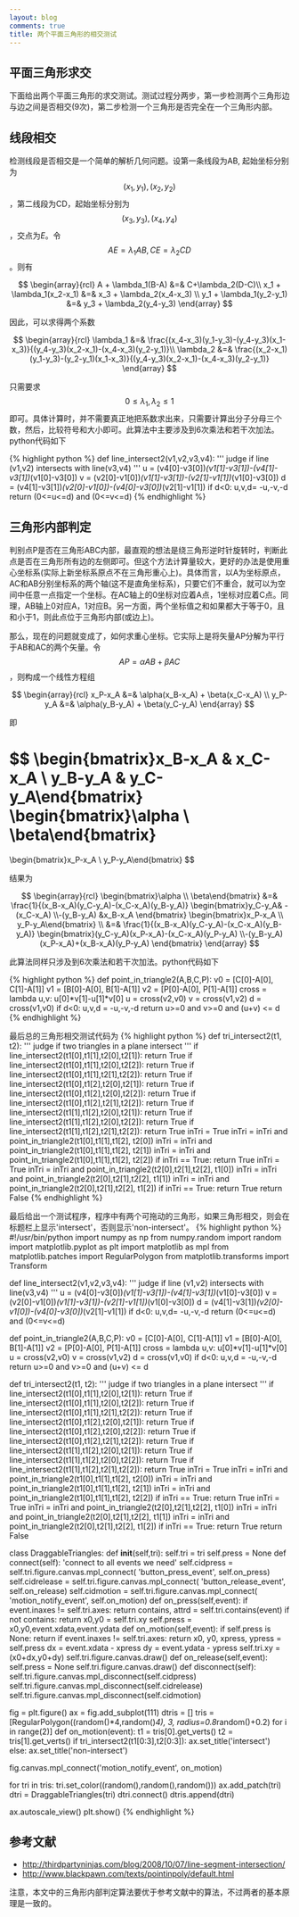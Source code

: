 ```yaml
---
layout: blog
comments: true
title: 两个平面三角形的相交测试
---
```



## 平面三角形求交

下面给出两个平面三角形的求交测试。测试过程分两步，第一步检测两个三角形边与边之间是否相交(9次)，第二步检测一个三角形是否完全在一个三角形内部。


## 线段相交
检测线段是否相交是一个简单的解析几何问题。设第一条线段为AB, 起始坐标分别为$$(x_1,y_1),(x_2,y_2)$$，第二线段为CD，起始坐标分别为$$(x_3,y_3),(x_4,y_4)$$，交点为$E$。令$$AE=\lambda_1AB, CE=\lambda_2CD$$。则有

$$
\begin{array}{rcl}
A + \lambda_1(B-A) &=& C+\lambda_2(D-C)\\
x_1 + \lambda_1(x_2-x_1) &=& x_3 + \lambda_2(x_4-x_3) \\
y_1 + \lambda_1(y_2-y_1) &=& y_3 + \lambda_2(y_4-y_3) 
\end{array}
$$

因此，可以求得两个系数

$$
\begin{array}{rcl}
\lambda_1 &=& \frac{(x_4-x_3)(y_1-y_3)-(y_4-y_3)(x_1-x_3)}{(y_4-y_3)(x_2-x_1)-(x_4-x_3)(y_2-y_1)}\\
\lambda_2 &=& \frac{(x_2-x_1)(y_1-y_3)-(y_2-y_1)(x_1-x_3)}{(y_4-y_3)(x_2-x_1)-(x_4-x_3)(y_2-y_1)}
\end{array}
$$

只需要求$$0\le\lambda_1,\lambda_2\le1$$即可。具体计算时，并不需要真正地把系数求出来，只需要计算出分子分母三个数，然后，比较符号和大小即可。此算法中主要涉及到6次乘法和若干次加法。python代码如下

{% highlight python %}
def line_intersect2(v1,v2,v3,v4):
    '''
    judge if line (v1,v2) intersects with line(v3,v4)
    '''
    u = (v4[0]-v3[0])*(v1[1]-v3[1])-(v4[1]-v3[1])*(v1[0]-v3[0])
    v = (v2[0]-v1[0])*(v1[1]-v3[1])-(v2[1]-v1[1])*(v1[0]-v3[0])
    d = (v4[1]-v3[1])*(v2[0]-v1[0])-(v4[0]-v3[0])*(v2[1]-v1[1])
    if d<0:
        u,v,d= -u,-v,-d
    return (0<=u<=d) and (0<=v<=d)
{% endhighlight %}

## 三角形内部判定
判别点P是否在三角形ABC内部，最直观的想法是绕三角形逆时针旋转时，判断此点是否在三角形所有边的左侧即可。但这个方法计算量较大，更好的办法是使用重心坐标系(实际上新坐标系原点不在三角形重心上)。具体而言，以A为坐标原点，AC和AB分别坐标系的两个轴(这不是直角坐标系)，只要它们不重合，就可以为空间中任意一点指定一个坐标。在AC轴上的0坐标对应着A点，1坐标对应着C点。同理，AB轴上0对应A，1对应B。另一方面，两个坐标值之和如果都大于等于0，且和小于1，则此点位于三角形内部(或边上)。

那么，现在的问题就变成了，如何求重心坐标。它实际上是将矢量AP分解为平行于AB和AC的两个矢量。令$$AP=\alpha AB + \beta AC$$，则构成一个线性方程组

$$
\begin{array}{rcl}
x_P-x_A &=& \alpha(x_B-x_A) + \beta(x_C-x_A) \\
y_P-y_A &=& \alpha(y_B-y_A) + \beta(y_C-y_A) 
\end{array}
$$

即

$$
\begin{bmatrix}x_B-x_A & x_C-x_A \\ y_B-y_A & y_C-y_A\end{bmatrix} 
\begin{bmatrix}\alpha \\ \beta\end{bmatrix}
= 
\begin{bmatrix}x_P-x_A \\ y_P-y_A\end{bmatrix}
$$

结果为

$$
\begin{array}{rcl}
\begin{bmatrix}\alpha \\ \beta\end{bmatrix} &=& \frac{1}{(x_B-x_A)(y_C-y_A)-(x_C-x_A)(y_B-y_A)}
\begin{bmatrix}y_C-y_A& -(x_C-x_A) \\-(y_B-y_A)  &x_B-x_A  \end{bmatrix} 
\begin{bmatrix}x_P-x_A \\ y_P-y_A\end{bmatrix} \\
	&=& \frac{1}{(x_B-x_A)(y_C-y_A)-(x_C-x_A)(y_B-y_A)}
\begin{bmatrix}(y_C-y_A)(x_P-x_A)-(x_C-x_A)(y_P-y_A) \\-(y_B-y_A)(x_P-x_A)+(x_B-x_A)(y_P-y_A)  \end{bmatrix} 
\end{array}
$$

此算法同样只涉及到6次乘法和若干次加法。python代码如下

{% highlight python %}
def point_in_triangle2(A,B,C,P):
    v0 = [C[0]-A[0], C[1]-A[1]]
    v1 = [B[0]-A[0], B[1]-A[1]]
    v2 = [P[0]-A[0], P[1]-A[1]]
    cross = lambda u,v: u[0]*v[1]-u[1]*v[0]
    u = cross(v2,v0)
    v = cross(v1,v2)
    d = cross(v1,v0)
    if d<0:
        u,v,d = -u,-v,-d
    return u>=0 and v>=0 and (u+v) <= d
{% endhighlight %}

最后总的三角形相交测试代码为
{% highlight python %}
def tri_intersect2(t1, t2):
    '''
    judge if two triangles in a plane intersect 
    '''
    if line_intersect2(t1[0],t1[1],t2[0],t2[1]): return True
    if line_intersect2(t1[0],t1[1],t2[0],t2[2]): return True
    if line_intersect2(t1[0],t1[1],t2[1],t2[2]): return True
    if line_intersect2(t1[0],t1[2],t2[0],t2[1]): return True
    if line_intersect2(t1[0],t1[2],t2[0],t2[2]): return True
    if line_intersect2(t1[0],t1[2],t2[1],t2[2]): return True
    if line_intersect2(t1[1],t1[2],t2[0],t2[1]): return True
    if line_intersect2(t1[1],t1[2],t2[0],t2[2]): return True
    if line_intersect2(t1[1],t1[2],t2[1],t2[2]): return True
    inTri = True 
    inTri = inTri and point_in_triangle2(t1[0],t1[1],t1[2], t2[0])
    inTri = inTri and point_in_triangle2(t1[0],t1[1],t1[2], t2[1])
    inTri = inTri and point_in_triangle2(t1[0],t1[1],t1[2], t2[2])
    if inTri == True: return True
    inTri = True
    inTri = inTri and point_in_triangle2(t2[0],t2[1],t2[2], t1[0])
    inTri = inTri and point_in_triangle2(t2[0],t2[1],t2[2], t1[1])
    inTri = inTri and point_in_triangle2(t2[0],t2[1],t2[2], t1[2])
    if inTri == True: return True
    return False
{% endhighlight %}

最后给出一个测试程序，程序中有两个可拖动的三角形，如果三角形相交，则会在标题栏上显示'intersect'，否则显示'non-intersect'。
{% highlight python %}
#!/usr/bin/python
import numpy as np
from numpy.random import random
import matplotlib.pyplot as plt
import matplotlib as mpl
from matplotlib.patches import RegularPolygon
from matplotlib.transforms import Transform

def line_intersect2(v1,v2,v3,v4):
    '''
    judge if line (v1,v2) intersects with line(v3,v4)
    '''
    u = (v4[0]-v3[0])*(v1[1]-v3[1])-(v4[1]-v3[1])*(v1[0]-v3[0])
    v = (v2[0]-v1[0])*(v1[1]-v3[1])-(v2[1]-v1[1])*(v1[0]-v3[0])
    d = (v4[1]-v3[1])*(v2[0]-v1[0])-(v4[0]-v3[0])*(v2[1]-v1[1])
    if d<0:
        u,v,d= -u,-v,-d
    return (0<=u<=d) and (0<=v<=d)

def point_in_triangle2(A,B,C,P):
    v0 = [C[0]-A[0], C[1]-A[1]]
    v1 = [B[0]-A[0], B[1]-A[1]]
    v2 = [P[0]-A[0], P[1]-A[1]]
    cross = lambda u,v: u[0]*v[1]-u[1]*v[0]
    u = cross(v2,v0)
    v = cross(v1,v2)
    d = cross(v1,v0)
    if d<0:
        u,v,d = -u,-v,-d
    return u>=0 and v>=0 and (u+v) <= d


def tri_intersect2(t1, t2):
    '''
    judge if two triangles in a plane intersect 
    '''
    if line_intersect2(t1[0],t1[1],t2[0],t2[1]): return True
    if line_intersect2(t1[0],t1[1],t2[0],t2[2]): return True
    if line_intersect2(t1[0],t1[1],t2[1],t2[2]): return True
    if line_intersect2(t1[0],t1[2],t2[0],t2[1]): return True
    if line_intersect2(t1[0],t1[2],t2[0],t2[2]): return True
    if line_intersect2(t1[0],t1[2],t2[1],t2[2]): return True
    if line_intersect2(t1[1],t1[2],t2[0],t2[1]): return True
    if line_intersect2(t1[1],t1[2],t2[0],t2[2]): return True
    if line_intersect2(t1[1],t1[2],t2[1],t2[2]): return True
    inTri = True 
    inTri = inTri and point_in_triangle2(t1[0],t1[1],t1[2], t2[0])
    inTri = inTri and point_in_triangle2(t1[0],t1[1],t1[2], t2[1])
    inTri = inTri and point_in_triangle2(t1[0],t1[1],t1[2], t2[2])
    if inTri == True: return True
    inTri = True
    inTri = inTri and point_in_triangle2(t2[0],t2[1],t2[2], t1[0])
    inTri = inTri and point_in_triangle2(t2[0],t2[1],t2[2], t1[1])
    inTri = inTri and point_in_triangle2(t2[0],t2[1],t2[2], t1[2])
    if inTri == True: return True
    return False

class DraggableTriangles:
    def __init__(self,tri):
        self.tri = tri
        self.press = None
    def connect(self):
        'connect to all events we need'
        self.cidpress = self.tri.figure.canvas.mpl_connect(
                'button_press_event', self.on_press)
        self.cidrelease = self.tri.figure.canvas.mpl_connect(
                'button_release_event', self.on_release)
        self.cidmotion = self.tri.figure.canvas.mpl_connect(
                'motion_notify_event', self.on_motion)
    def on_press(self,event):
        if event.inaxes != self.tri.axes: return
        contains, attrd = self.tri.contains(event)
        if not contains: return
        x0,y0 = self.tri.xy
        self.press = x0,y0,event.xdata,event.ydata
    def on_motion(self,event):
        if self.press is None: return
        if event.inaxes != self.tri.axes: return
        x0, y0, xpress, ypress = self.press
        dx = event.xdata - xpress
        dy = event.ydata - ypress
        self.tri.xy = (x0+dx,y0+dy)
        self.tri.figure.canvas.draw()
    def on_release(self,event):
        self.press = None
        self.tri.figure.canvas.draw()
    def disconnect(self):
        self.tri.figure.canvas.mpl_disconnect(self.cidpress)
        self.tri.figure.canvas.mpl_disconnect(self.cidrelease)
        self.tri.figure.canvas.mpl_disconnect(self.cidmotion)

fig = plt.figure()
ax = fig.add_subplot(111)
dtris = []
tris = [RegularPolygon((random()*4,random()*4), 3, radius=0.8*random()+0.2) 
        for i in range(2)]
def on_motion(event):
    t1 = tris[0].get_verts()
    t2 = tris[1].get_verts()
    if tri_intersect2(t1[0:3],t2[0:3]):
        ax.set_title('intersect')
    else:
        ax.set_title('non-intersect')

fig.canvas.mpl_connect('motion_notify_event', on_motion)


for tri in tris:
    tri.set_color((random(),random(),random()))
    ax.add_patch(tri)
    dtri = DraggableTriangles(tri)
    dtri.connect()
    dtris.append(dtri)

ax.autoscale_view()
plt.show()
{% endhighlight %}

## 参考文献
  - http://thirdpartyninjas.com/blog/2008/10/07/line-segment-intersection/
  - http://www.blackpawn.com/texts/pointinpoly/default.html

注意，本文中的三角形内部判定算法要优于参考文献中的算法，不过两者的基本原理是一致的。

